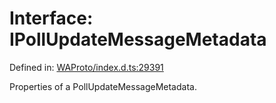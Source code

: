 # Interface: IPollUpdateMessageMetadata

Defined in: [WAProto/index.d.ts:29391](https://github.com/Fokusdotid/Baileys/blob/4aa08196a497251af5be42856601e02d8a85cce8/WAProto/index.d.ts#L29391)

Properties of a PollUpdateMessageMetadata.
